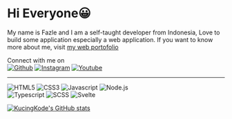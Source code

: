 # Hi Everyone😀

My name is Fazle and I am a self-taught developer from Indonesia, Love to build some application especially a web application.
If you want to know more about me, visit [my web portofolio](https://KucingKode.github.io/)

Connect with me on  
[![Github](https://img.shields.io/badge/GitHub-100000?style=for-the-badge&logo=github&logoColor=white)](https://github.com/KucingKode)
[![Instagram](https://img.shields.io/badge/Instagram-E4405F?style=for-the-badge&logo=instagram&logoColor=white)](https://www.instagram.com/kucing.kode/)
[![Youtube](https://img.shields.io/badge/YouTube-FF0000?style=for-the-badge&logo=youtube&logoColor=white)](https://www.youtube.com/channel/UCxlsYF6kYL6RJTT5rK8mKpw)

___

![HTML5](https://img.shields.io/badge/HTML5-E34F26?style=for-the-badge&logo=html5&logoColor=white)
![CSS3](https://img.shields.io/badge/CSS3-1572B6?style=for-the-badge&logo=css3&logoColor=white)
![Javascript](https://img.shields.io/badge/JavaScript-F7DF1E?style=for-the-badge&logo=javascript&logoColor=black)
![Node.js](https://img.shields.io/badge/Node.js-43853D?style=for-the-badge&logo=node.js&logoColor=white)  
![Typescript](https://img.shields.io/badge/TypeScript-007ACC?style=for-the-badge&logo=typescript&logoColor=white)
![SCSS](https://img.shields.io/badge/Sass-CC6699?style=for-the-badge&logo=sass&logoColor=white)
![Svelte](https://img.shields.io/badge/Svelte-4A4A55?style=for-the-badge&logo=svelte&logoColor=FF3E00)

[![KucingKode's GitHub stats](https://github-readme-stats.vercel.app/api?username=KucingKode)](https://github.com/KucingKode/github-readme-stats)
